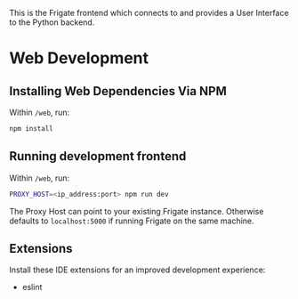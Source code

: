 This is the Frigate frontend which connects to and provides a User Interface to the Python backend.

# Web Development

## Installing Web Dependencies Via NPM

Within `/web`, run:

```bash
npm install
```

## Running development frontend

Within `/web`, run:

```bash
PROXY_HOST=<ip_address:port> npm run dev
```

The Proxy Host can point to your existing Frigate instance. Otherwise defaults to `localhost:5000` if running Frigate on the same machine.

## Extensions
Install these IDE extensions for an improved development experience:
- eslint
